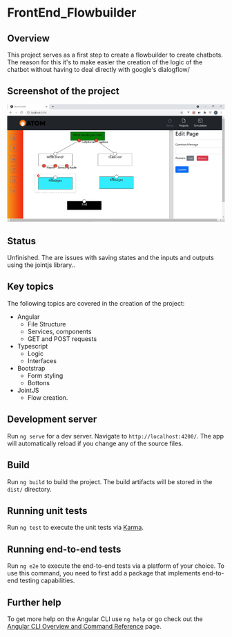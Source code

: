 # FrontEnd_Flowbuilder

## Overview

This project serves as a first step to create a flowbuilder to create chatbots. The reason for this it's to make easier the creation of the logic of the chatbot without having to deal directly with google's dialogflow/

## Screenshot of the project

![App Screenshot](src\assets\front.jpg)

## Status

Unfinished. The are issues with saving states and the inputs and outputs using the jointjs library..

## Key topics

The following topics are covered in the
creation of the project:

- Angular
  - File Structure
  - Services, components
  - GET and POST requests
- Typescript
  - Logic
  - Interfaces
- Bootstrap
  - Form styling
  - Bottons
- JointJS
  - Flow creation.

## Development server

Run `ng serve` for a dev server. Navigate to `http://localhost:4200/`. The app will automatically reload if you change any of the source files.

## Build

Run `ng build` to build the project. The build artifacts will be stored in the `dist/` directory.

## Running unit tests

Run `ng test` to execute the unit tests via [Karma](https://karma-runner.github.io).

## Running end-to-end tests

Run `ng e2e` to execute the end-to-end tests via a platform of your choice. To use this command, you need to first add a package that implements end-to-end testing capabilities.

## Further help

To get more help on the Angular CLI use `ng help` or go check out the [Angular CLI Overview and Command Reference](https://angular.io/cli) page.

